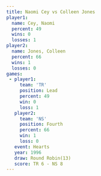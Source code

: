```yaml
---
title: Naomi Cey vs Colleen Jones
player1:              
  name: Cey, Naomi    
  percent: 49         
  wins: 0             
  losses: 1           
player2:              
  name: Jones, Colleen
  percent: 66         
  wins: 1             
  losses: 0           
games:
 - player1:        
     team: 'TR'    
     position: Lead
     percent: 49   
     win: 0        
     loss: 1       
   player2:          
     team: 'NS'      
     position: Fourth
     percent: 66     
     win: 1          
     loss: 0         
   event: Hearts        
   year: 1996           
   draw: Round Robin(13)
   score: TR 6 - NS 8   
---
```

